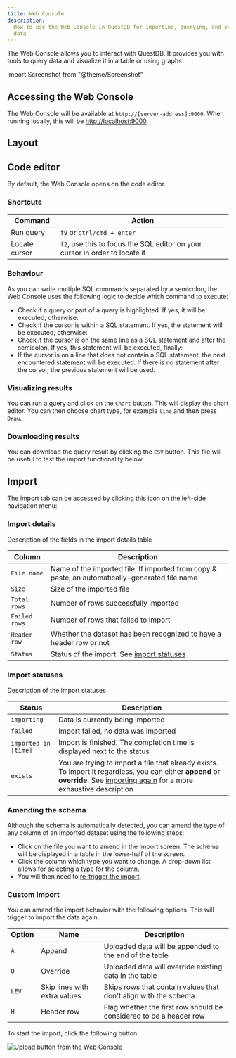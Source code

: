 ```yaml
---
title: Web Console
description:
  How to use the Web Console in QuestDB for importing, querying, and visualizing
  data
---
```


The Web Console allows you to interact with QuestDB. It provides you with tools
to query data and visualize it in a table or using graphs.

import Screenshot from "@theme/Screenshot"

<Screenshot
  alt="Screenshot of the Web Console"
  height={375}
  small
  src="/img/docs/console/overview.png"
  width={500}
/>

## Accessing the Web Console

The Web Console will be available at `http://[server-address]:9000`. When
running locally, this will be [http://localhost:9000](http://localhost:9000).

## Layout

<Screenshot
  alt="Preview of the different sections in the Web Console"
  height={375}
  small
  src="/img/docs/console/layout.png"
  width={500}
/>

## Code editor

By default, the Web Console opens on the code editor.

### Shortcuts

| Command       | Action                                                                      |
| ------------- | --------------------------------------------------------------------------- |
| Run query     | `f9` or `ctrl/cmd + enter`                                                  |
| Locate cursor | `f2`, use this to focus the SQL editor on your cursor in order to locate it |

### Behaviour

As you can write multiple SQL commands separated by a semicolon, the Web Console
uses the following logic to decide which command to execute:

- Check if a query or part of a query is highlighted. If yes, it will be
  executed, otherwise:
- Check if the cursor is within a SQL statement. If yes, the statement will be
  executed, otherwise:
- Check if the cursor is on the same line as a SQL statement and after the
  semicolon. If yes, this statement will be executed, finally:
- If the cursor is on a line that does not contain a SQL statement, the next
  encountered statement will be executed. If there is no statement after the
  cursor, the previous statement will be used.

### Visualizing results

You can run a query and click on the `Chart` button. This will display the chart
editor. You can then choose chart type, for example `line` and then press
`Draw`.

### Downloading results

You can download the query result by clicking the `CSV` button. This file will
be useful to test the import functionality below.

## Import

The import tab can be accessed by clicking this icon on the left-side navigation
menu:

<Screenshot
  alt="Screenshot of the Web Console showing the location of the Import tab"
  height={535}
  small
  src="/img/docs/console/importTab.png"
  width={309}
/>

### Import details

Description of the fields in the import details table

| Column        | Description                                                                                    |
| ------------- | ---------------------------------------------------------------------------------------------- |
| `File name`   | Name of the imported file. If imported from copy & paste, an automatically-generated file name |
| `Size`        | Size of the imported file                                                                      |
| `Total rows`  | Number of rows successfully imported                                                           |
| `Failed rows` | Number of rows that failed to import                                                           |
| `Header row`  | Whether the dataset has been recognized to have a header row or not                            |
| `Status`      | Status of the import. See [import statuses](#import-statuses)                                  |

### Import statuses

Description of the import statuses

| Status               | Description                                                                                                                                                                                      |
| -------------------- | ------------------------------------------------------------------------------------------------------------------------------------------------------------------------------------------------ |
| `importing`          | Data is currently being imported                                                                                                                                                                 |
| `failed`             | Import failed, no data was imported                                                                                                                                                              |
| `imported in [time]` | Import is finished. The completion time is displayed next to the status                                                                                                                          |
| `exists`             | You are trying to import a file that already exists. To import it regardless, you can either **append** or **override**. See [importing again](#custom-import) for a more exhaustive description |

### Amending the schema

Although the schema is automatically detected, you can amend the type of any
column of an imported dataset using the following steps:

- Click on the file you want to amend in the Import screen. The schema will be
  displayed in a table in the lower-half of the screen.
- Click the column which type you want to change. A drop-down list allows for
  selecting a type for the column.
- You will then need to [re-trigger the import](#custom-import).

<Screenshot
  alt="Change the schema in the Web Console when importing data"
  height={525}
  src="/img/docs/console/amendType.jpg"
  width={745}
/>

### Custom import

You can amend the import behavior with the following options. This will trigger
to import the data again.

| Option | Name                         | Description                                                        |
| ------ | ---------------------------- | ------------------------------------------------------------------ |
| `A`    | Append                       | Uploaded data will be appended to the end of the table             |
| `O`    | Override                     | Uploaded data will override existing data in the table             |
| `LEV`  | Skip lines with extra values | Skips rows that contain values that don't align with the schema    |
| `H`    | Header row                   | Flag whether the first row should be considered to be a header row |

To start the import, click the following button:

![Upload button from the Web Console](/img/docs/console/uploadButton.png)
